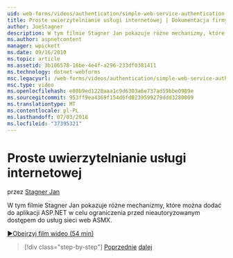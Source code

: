 ```yaml
---
uid: web-forms/videos/authentication/simple-web-service-authentication
title: Proste uwierzytelnianie usługi internetowej | Dokumentacja firmy Microsoft
author: JoeStagner
description: W tym filmie Stagner Jan pokazuje różne mechanizmy, które można dodać do aplikacji ASP.NET w celu ograniczenia przed nieautoryzowanym dostępem do usług sieci web ASMX...
ms.author: aspnetcontent
manager: wpickett
ms.date: 09/16/2010
ms.topic: article
ms.assetid: 3b186578-16be-4e4f-a296-233df0381411
ms.technology: dotnet-webforms
msc.legacyurl: /web-forms/videos/authentication/simple-web-service-authentication
msc.type: video
ms.openlocfilehash: e80b9ed1220aaa1c9d6303a6e737ad59bbe0989e
ms.sourcegitcommit: 953ff9ea4369f154d6fd0239599279ddd3280009
ms.translationtype: MT
ms.contentlocale: pl-PL
ms.lasthandoff: 07/03/2018
ms.locfileid: "37395321"
---
```

<a name="simple-web-service-authentication"></a>Proste uwierzytelnianie usługi internetowej
====================
przez [Stagner Jan](https://github.com/JoeStagner)

W tym filmie Stagner Jan pokazuje różne mechanizmy, które można dodać do aplikacji ASP.NET w celu ograniczenia przed nieautoryzowanym dostępem do usług sieci web ASMX.

[&#9654;Obejrzyj film wideo (54 min)](https://channel9.msdn.com/Blogs/ASP-NET-Site-Videos/simple-web-service-authentication)

> [!div class="step-by-step"]
> [Poprzednie](implement-the-registration-verification-pattern.md)
> [dalej](creating-inactive-users.md)
